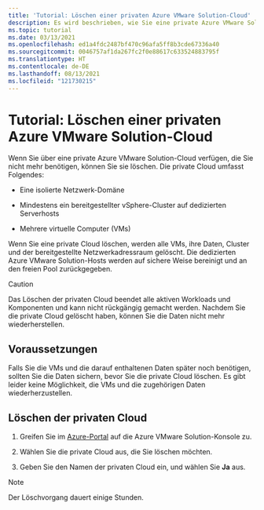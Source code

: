 ```yaml
---
title: 'Tutorial: Löschen einer privaten Azure VMware Solution-Cloud'
description: Es wird beschrieben, wie Sie eine private Azure VMware Solution-Cloud löschen, die Sie nicht mehr benötigen.
ms.topic: tutorial
ms.date: 03/13/2021
ms.openlocfilehash: ed1a4fdc2487bf470c96afa5ff8b3cde67336a40
ms.sourcegitcommit: 0046757af1da267fc2f0e88617c633524883795f
ms.translationtype: HT
ms.contentlocale: de-DE
ms.lasthandoff: 08/13/2021
ms.locfileid: "121730215"
---
```

# <a name="tutorial-delete-an-azure-vmware-solution-private-cloud"></a>Tutorial: Löschen einer privaten Azure VMware Solution-Cloud

Wenn Sie über eine private Azure VMware Solution-Cloud verfügen, die Sie nicht mehr benötigen, können Sie sie löschen. Die private Cloud umfasst Folgendes:

* Eine isolierte Netzwerk-Domäne

* Mindestens ein bereitgestellter vSphere-Cluster auf dedizierten Serverhosts

* Mehrere virtuelle Computer (VMs)

Wenn Sie eine private Cloud löschen, werden alle VMs, ihre Daten, Cluster und der bereitgestellte Netzwerkadressraum gelöscht. Die dedizierten Azure VMware Solution-Hosts werden auf sichere Weise bereinigt und an den freien Pool zurückgegeben.   

> [!CAUTION]
> Das Löschen der privaten Cloud beendet alle aktiven Workloads und Komponenten und kann nicht rückgängig gemacht werden. Nachdem Sie die private Cloud gelöscht haben, können Sie die Daten nicht mehr wiederherstellen.

## <a name="prerequisites"></a>Voraussetzungen

Falls Sie die VMs und die darauf enthaltenen Daten später noch benötigen, sollten Sie die Daten sichern, bevor Sie die private Cloud löschen.  Es gibt leider keine Möglichkeit, die VMs und die zugehörigen Daten wiederherzustellen.


## <a name="delete-the-private-cloud"></a>Löschen der privaten Cloud

1. Greifen Sie im [Azure-Portal](https://portal.azure.com) auf die Azure VMware Solution-Konsole zu.

2. Wählen Sie die private Cloud aus, die Sie löschen möchten.
 
3. Geben Sie den Namen der privaten Cloud ein, und wählen Sie **Ja** aus. 

>[!NOTE]
>Der Löschvorgang dauert einige Stunden.  

